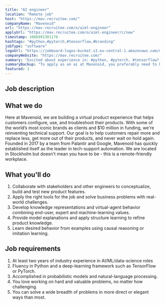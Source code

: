 ```yaml
---
title: "AI engineer"
location: "Remote job"
host: "https://mav.recruitee.com/"
companyName: "Mavenoid"
url: "https://mav.recruitee.com/o/aiml-engineer"
applyUrl: "https://mav.recruitee.com/o/aiml-engineer/c/new"
timestamp: 1606991301176
hashtags: "#python,#pytorch,#tensorflow,#branding"
jobType: "software"
logoUrl: "https://jobboard-logos-bucket.s3.eu-central-1.amazonaws.com/mavenoid"
companyWebsite: "https://mav.recruitee.com/"
summary: "Excited about experience in: #python, #pytorch, #tensorflow? Check out this job post!"
summaryBackup: "To apply as an ai at Mavenoid, you preferably need to have some knowledge of: #python, #pytorch, #tensorflow."
featured: 1
---
```


## Job description

## What we do

Here at Mavenoid, we are building a virtual product experience that helps customers configure, use, and troubleshoot their products. With some of the world’s most iconic brands as clients and $10 million in funding, we're reinventing technical support. Our goal is to help customers repair more and replace less, get more out of their products, and never wait on hold again. Founded in 2017 by a team from Palantir and Google, Mavenoid has quickly established itself as the leader in tech-support automation. We are located in Stockholm but doesn't mean you have to be - this is a remote-friendly workplace.

## What you'll do

1.  Collaborate with stakeholders and other engineers to conceptualize, build and test new product features.
2.  Apply the right tools for the job and solve business problems with real-world challenges.
3.  Develop knowledge representations and virtual-agent behavior combining end-user, expert and machine-learning values.
4.  Provide model explanations and apply structure learning to refine product knowledge.
5.  Learn desired behavior from examples using causal reasoning or imitation learning.

## Job requirements

1.  At least two years of industry experience in AI/ML/data-science roles
2.  Fluency in Python and a deep-learning framework such as TensorFlow or PyTorch.
3.  Accomplished in probabilistic models and natural-language processing.
4.  You love working on hard and valuable problems, no matter how challenging.
5.  You can solve a wide breadth of problems in more direct or elegant ways than most.
